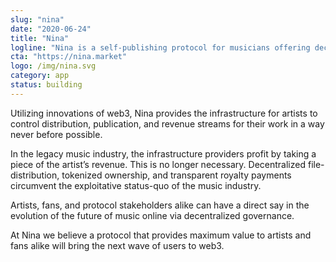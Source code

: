 ```yaml
---
slug: "nina"
date: "2020-06-24"
title: "Nina"
logline: "Nina is a self-publishing protocol for musicians offering decentralized distribution (via Arweave), automated royalty splits, redeemables, and a secondary market."
cta: "https://nina.market"
logo: /img/nina.svg
category: app
status: building
---
```


Utilizing innovations of web3, Nina provides the infrastructure for
artists to control distribution, publication, and revenue streams for
their work in a way never before possible.

In the legacy music industry, the infrastructure providers profit by
taking a piece of the artist’s revenue. This is no longer necessary.
Decentralized file-distribution, tokenized ownership, and transparent
royalty payments circumvent the exploitative status-quo of the music
industry.

Artists, fans, and protocol stakeholders alike can have a direct say in
the evolution of the future of music online via decentralized
governance.

At Nina we believe a protocol that provides maximum value to artists
and fans alike will bring the next wave of users to web3.
